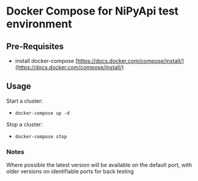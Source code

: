 # Docker Compose for NiPyApi test environment

## Pre-Requisites

- install docker-compose [https://docs.docker.com/compose/install/](https://docs.docker.com/compose/install/)

## Usage

Start a cluster:

- ```docker-compose up -d ```

Stop a cluster:

- ```docker-compose stop```


### Notes
Where possible the latest version will be available on the default port, with older versions on identifiable ports for back testing
